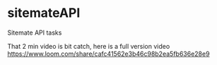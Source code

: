 # sitemateAPI
Sitemate API tasks

That 2 min video is bit catch, here is a full version video
https://www.loom.com/share/cafc41562e3b46c98b2ea5fb636e28e9
